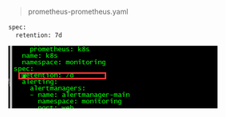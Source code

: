 > prometheus-prometheus.yaml 

```
spec:
  retention: 7d
```

![image-20210118125652203](..\img\image-20210118125652203.png)